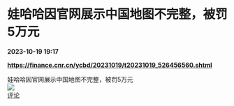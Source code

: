 # 娃哈哈因官网展示中国地图不完整，被罚5万元

**2023-10-19 19:17**

**https://finance.cnr.cn/ycbd/20231019/t20231019_526456560.shtml**

娃哈哈因官网展示中国地图不完整，被罚5万元  
![](https://img3.chouti.com/CHOUTI_231019_5205FF0045404992AAE8ADC1B8FA471F.jpg)  
[评论](https://m.chouti.com/link/40341365)